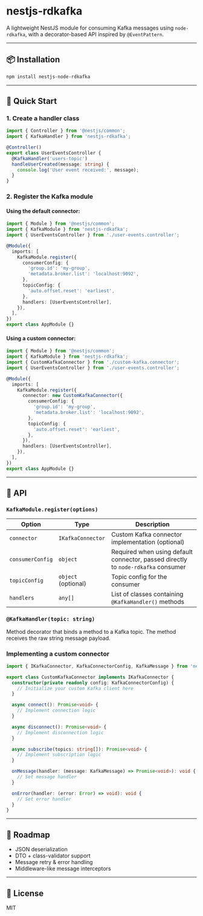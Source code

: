 # nestjs-rdkafka

A lightweight NestJS module for consuming Kafka messages using `node-rdkafka`, with a decorator-based API inspired by `@EventPattern`.

---

## 📦 Installation

```bash
npm install nestjs-node-rdkafka
```

---

## 🚀 Quick Start

### 1. Create a handler class

```ts
import { Controller } from '@nestjs/common';
import { KafkaHandler } from 'nestjs-rdkafka';

@Controller()
export class UserEventsController {
  @KafkaHandler('users-topic')
  handleUserCreated(message: string) {
    console.log('User event received:', message);
  }
}
```

### 2. Register the Kafka module

#### Using the default connector:
```ts
import { Module } from '@nestjs/common';
import { KafkaModule } from 'nestjs-rdkafka';
import { UserEventsController } from './user-events.controller';

@Module({
  imports: [
    KafkaModule.register({
      consumerConfig: {
        'group.id': 'my-group',
        'metadata.broker.list': 'localhost:9092',
      },
      topicConfig: {
        'auto.offset.reset': 'earliest',
      },
      handlers: [UserEventsController],
    }),
  ],
})
export class AppModule {}
```

#### Using a custom connector:
```ts
import { Module } from '@nestjs/common';
import { KafkaModule } from 'nestjs-rdkafka';
import { CustomKafkaConnector } from './custom-kafka.connector';
import { UserEventsController } from './user-events.controller';

@Module({
  imports: [
    KafkaModule.register({
      connector: new CustomKafkaConnector({
        consumerConfig: {
          'group.id': 'my-group',
          'metadata.broker.list': 'localhost:9092',
        },
        topicConfig: {
          'auto.offset.reset': 'earliest',
        },
      }),
      handlers: [UserEventsController],
    }),
  ],
})
export class AppModule {}
```

---

## 🧰 API

### `KafkaModule.register(options)`

| Option           | Type                | Description                          |
|------------------|---------------------|--------------------------------------|
| `connector`      | `IKafkaConnector`   | Custom Kafka connector implementation (optional) |
| `consumerConfig` | `object`            | Required when using default connector, passed directly to `node-rdkafka` consumer |
| `topicConfig`    | `object` (optional) | Topic config for the consumer        |
| `handlers`       | `any[]`             | List of classes containing `@KafkaHandler()` methods |

### `@KafkaHandler(topic: string)`

Method decorator that binds a method to a Kafka topic. The method receives the raw string message payload.

### Implementing a custom connector

```ts
import { IKafkaConnector, KafkaConnectorConfig, KafkaMessage } from 'nestjs-rdkafka';

export class CustomKafkaConnector implements IKafkaConnector {
  constructor(private readonly config: KafkaConnectorConfig) {
    // Initialize your custom Kafka client here
  }

  async connect(): Promise<void> {
    // Implement connection logic
  }

  async disconnect(): Promise<void> {
    // Implement disconnection logic
  }

  async subscribe(topics: string[]): Promise<void> {
    // Implement subscription logic
  }

  onMessage(handler: (message: KafkaMessage) => Promise<void>): void {
    // Set message handler
  }

  onError(handler: (error: Error) => void): void {
    // Set error handler
  }
}
```

---

## 🔄 Roadmap

- JSON deserialization
- DTO + class-validator support
- Message retry & error handling
- Middleware-like message interceptors

---

## 📄 License

MIT